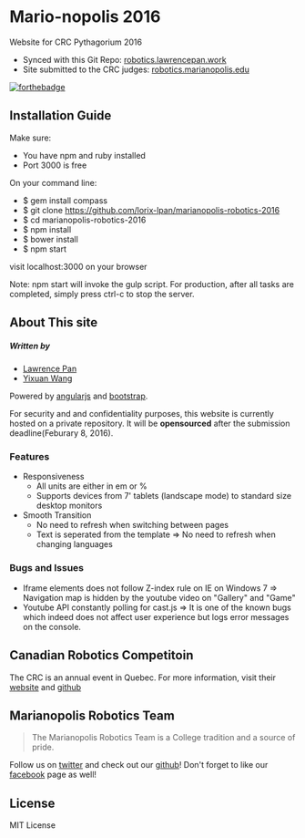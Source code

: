 # Mario-nopolis 2016
Website for CRC Pythagorium 2016

* Synced with this Git Repo: [robotics.lawrencepan.work](http://robotics.lawrencepan.work)
* Site submitted to the CRC judges: [robotics.marianopolis.edu](http://robotics.marianopolis.edu)

[![forthebadge](http://forthebadge.com/images/badges/does-not-contain-treenuts.svg)](http://forthebadge.com)

## Installation Guide
Make sure:
* You have npm and ruby installed
* Port 3000 is free

On your command line:
* $ gem install compass
* $ git clone https://github.com/lorix-lpan/marianopolis-robotics-2016
* $ cd marianopolis-robotics-2016
* $ npm install
* $ bower install
* $ npm start

visit localhost:3000 on your browser

Note: npm start will invoke the gulp script. For production, after all tasks are
completed, simply press ctrl-c to stop the server.

## About This site <a id="about"></a>
##### Written by
* [Lawrence Pan](http://github.com/lorix-lpan "Lawrence's Github")
* [Yixuan Wang](http://github.com/yixuanwang "Yixuan's Github")

Powered by [angularjs](https://angularjs.org/) and [bootstrap](http://getbootstrap.com/).

For security and and confidentiality purposes, this website is currently
hosted on a private repository. It will be **opensourced** after the
submission deadline(Feburary 8, 2016).

### Features
* Responsiveness
  * All units are either in em or %
  * Supports devices from 7' tablets (landscape mode) to standard size desktop
    monitors
* Smooth Transition
  * No need to refresh when switching between pages
  * Text is seperated from the template => No need to refresh when changing
    languages

### Bugs and Issues
* Iframe elements does not follow Z-index rule on IE on Windows 7 => Navigation
  map is hidden by the youtube video on "Gallery" and "Game"
* Youtube API constantly polling for cast.js => It is one of the known bugs
  which indeed does not affect user experience but logs error messages on
  the console.

## Canadian Robotics Competitoin <a id="crc"></a>
The CRC is an annual event in Quebec. For more information, visit their
[website](http://www.robo-crc.ca/en/about/) and
[github](https://github.com/robo-crc)


## Marianopolis Robotics Team <a id="mari"></a>
> The Marianopolis Robotics Team is a College tradition and a source of pride.

Follow us on [twitter](https://twitter.com/MariRobotics) and check out our
[github](http://github.com/marianopolis-robotics)!
Don't forget to like our [facebook](https://www.facebook.com/crcteam006/?fref=ts) page as well!

## License <a id="lic"></a>
MIT License
